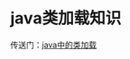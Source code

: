 # java类加载知识

传送门：[java中的类加载](/3.程序/1.基础/2.基础语言/java/2.%E8%BF%9B%E9%98%B6/%E7%B1%BB%E5%8A%A0%E8%BD%BD/)
